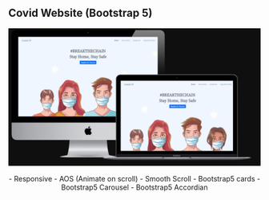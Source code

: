 ## Covid Website (Bootstrap 5)

![Mockup](./images/Mockup.png)

<div align="center">
- Responsive
- AOS (Animate on scroll)
- Smooth Scroll
- Bootstrap5 cards
- Bootstrap5 Carousel
- Bootstrap5 Accordian
